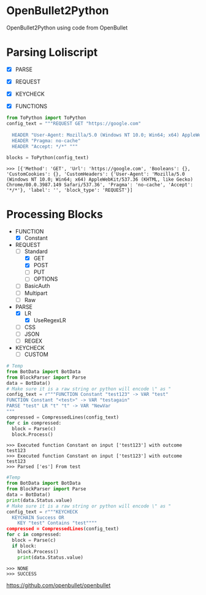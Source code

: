 # OpenBullet2Python
OpenBullet2Python using code from OpenBullet

# Parsing Loliscript
- [x] PARSE
- [x] REQUEST
- [x] KEYCHECK
- [x] FUNCTIONS


```Python
from ToPython import ToPython
config_text = """REQUEST GET "https://google.com" 
  
  HEADER "User-Agent: Mozilla/5.0 (Windows NT 10.0; Win64; x64) AppleWebKit/537.36 (KHTML, like Gecko) Chrome/80.0.3987.149 Safari/537.36" 
  HEADER "Pragma: no-cache" 
  HEADER "Accept: */*" """
  
blocks = ToPython(config_text)
```

```
>>> [{'Method': 'GET', 'Url': 'https://google.com', 'Booleans': {}, 'CustomCookies': {}, 'CustomHeaders': {'User-Agent': 'Mozilla/5.0 (Windows NT 10.0; Win64; x64) AppleWebKit/537.36 (KHTML, like Gecko) Chrome/80.0.3987.149 Safari/537.36', 'Pragma': 'no-cache', 'Accept': '*/*'}, 'label': '', 'block_type': 'REQUEST'}]
```

# Processing Blocks
- FUNCTION
  - [x] Constant
- REQUEST
  - [ ] Standard
    - [x] GET
    - [x] POST
    - [ ] PUT
    - [ ] OPTIONS
  - [ ] BasicAuth
  - [ ] Multipart
  - [ ] Raw
- PARSE
  - [x] LR
    - [x] UseRegexLR
  - [ ] CSS
  - [ ] JSON
  - [ ] REGEX
- KEYCHECK
  - [ ] CUSTOM 
  
```Python
# Temp
from BotData import BotData
from BlockParser import Parse
data = BotData()
# Make sure it is a raw string or python will encode \" as "
config_text = r"""FUNCTION Constant "test123" -> VAR "test" 
FUNCTION Constant "<test>" -> VAR "testagain" 
PARSE "test" LR "t" "t" -> VAR "NewVar
"""
compressed = CompressedLines(config_text)
for c in compressed:
  block = Parse(c)
  block.Process()
```
```
>>> Executed function Constant on input ['test123'] with outcome test123
>>> Executed function Constant on input ['test123'] with outcome test123
>>> Parsed ['es'] From test
 ```
 
```Python
#Temp
from BotData import BotData
from BlockParser import Parse
data = BotData()
print(data.Status.value)
# Make sure it is a raw string or python will encode \" as "
config_text = r"""KEYCHECK 
  KEYCHAIN Success OR 
    KEY "test" Contains "test""""
compressed = CompressedLines(config_text)
for c in compressed:
  block = Parse(c)
  if block:
    block.Process()
    print(data.Status.value)
```
```
>>> NONE
>>> SUCCESS
```
 https://github.com/openbullet/openbullet
